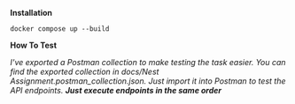 <b>Installation</b>

<code>docker compose up --build</code>

<b>How To Test</b>

<i>
I've exported a Postman collection to make testing the task easier.
You can find the exported collection in docs/Nest Assignment.postman_collection.json.
Just import it into Postman to test the API endpoints. 
<b>Just execute endpoints in the same order</b>
</i>